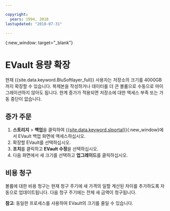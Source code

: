 ```yaml
---

copyright:
  years: 1994, 2018
lastupdated: "2018-07-31"

---
```

{:new_window: target="_blank"}


# EVault 용량 확장

현재 {{site.data.keyword.BluSoftlayer_full}} 사용자는 저장소의 크기를 4000GB까지 확장할 수 있습니다. 복제본을 작성하거나 데이터를 더 큰 볼륨으로 수동으로 마이그레이션하지 않아도 됩니다. 한계 증가가 적용되면 저장소에 대한 액세스 부족 또는 가동 중단이 없습니다.

## 증가 주문

1. **스토리지** > **백업**을 클릭하여
[{{site.data.keyword.slportal}}](https://control.softlayer.com/){:new_window}에서 EVault 백업 화면에 액세스하십시오. 
2. 확장할 EVault를 선택하십시오.
3. **조치**를 클릭하고 **EVault 수정**을 선택하십시오.
4. 다음 화면에서 새 크기를 선택하고 **업그레이드**를 클릭하십시오.

## 비용 청구

볼륨에 대한 비용 청구는 현재 청구 주기에 새 가격의 일할 계산된 차이를 추가하도록 자동으로 업데이트됩니다. 다음 청구 주기에는 전체 새 금액이 청구됩니다.

**참고**: 동일한 프로세스를 사용하여 EVault의 크기를 줄일 수 있습니다.
